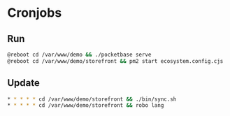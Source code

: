 # Cronjobs

## Run
```bash
@reboot cd /var/www/demo && ./pocketbase serve
@reboot cd /var/www/demo/storefront && pm2 start ecosystem.config.cjs
```

## Update
```bash
* * * * * cd /var/www/demo/storefront && ./bin/sync.sh
* * * * * cd /var/www/demo/storefront && robo lang
```

